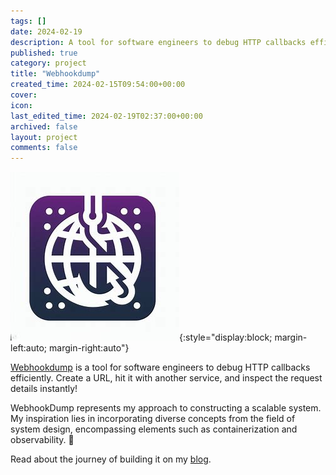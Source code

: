 ```yaml
---
tags: []
date: 2024-02-19
description: A tool for software engineers to debug HTTP callbacks efficiently. Create a URL, hit it with another service, and inspect the request details instantly!
published: true
category: project
title: "Webhookdump"
created_time: 2024-02-15T09:54:00+00:00
cover: 
icon: 
last_edited_time: 2024-02-19T02:37:00+00:00
archived: false
layout: project
comments: false
---
```


<!-- create column -->

![](/assets/images/posts/webhookdump.jpeg){:style="display:block; margin-left:auto; margin-right:auto"}
<em></em>

[Webhookdump](https://webhookdump.link) is a tool for software engineers to debug HTTP callbacks efficiently. Create a URL, hit it with another service, and inspect the request details instantly!

WebhookDump represents my approach to constructing a scalable system. My inspiration lies in incorporating diverse concepts from the field of system design, encompassing elements such as containerization and observability. 🚀

Read about the journey of building it on my [blog](/tags/#webhookdump).

